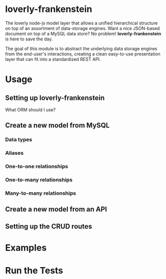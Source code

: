 # loverly-frankenstein


The loverly node-js model layer that allows a unified hierarchical structure on 
top of an assortment of data-storage engines.  Want a nice JSON-based document 
on top of a MySQL data store? No problem! __loverly-frankenstein__ is here to 
save the day.

The goal of this module is to abstract the underlying data storage engines from 
the end-user's interactions, creating a clean easy-to-use presentation layer that 
can fit into a standardized REST API.

# Usage

## Setting up loverly-frankenstein

What ORM should I use?

## Create a new model from MySQL

### Data types

### Aliases

### One-to-one relationships

### One-to-many relationships

### Many-to-many relationships


## Create a new model from an API


## Setting up the CRUD routes

# Examples

# Run the Tests
